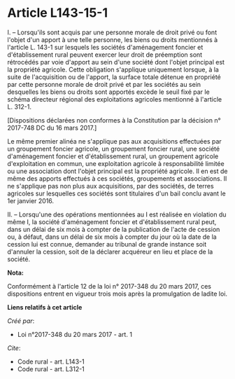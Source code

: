 # Article L143-15-1

I. – Lorsqu'ils sont acquis par une personne morale de droit privé ou font l'objet d'un apport à une telle personne, les
biens ou droits mentionnés à l'article L. 143-1 sur lesquels les sociétés d'aménagement foncier et d'établissement rural
peuvent exercer leur droit de préemption sont rétrocédés par voie d'apport au sein d'une société dont l'objet principal est
la propriété agricole. Cette obligation s'applique uniquement lorsque, à la suite de l'acquisition ou de l'apport, la surface
totale détenue en propriété par cette personne morale de droit privé et par les sociétés au sein desquelles les biens ou
droits sont apportés excède le seuil fixé par le schéma directeur régional des exploitations agricoles mentionné à l'article
L. 312-1.

[Dispositions déclarées non conformes à la Constitution par la décision n° 2017-748 DC du 16 mars 2017.]

Le même premier alinéa ne s'applique pas aux acquisitions effectuées par un groupement foncier agricole, un groupement
foncier rural, une société d'aménagement foncier et d'établissement rural, un groupement agricole d'exploitation en commun,
une exploitation agricole à responsabilité limitée ou une association dont l'objet principal est la propriété agricole. Il en
est de même des apports effectués à ces sociétés, groupements et associations. Il ne s'applique pas non plus aux
acquisitions, par des sociétés, de terres agricoles sur lesquelles ces sociétés sont titulaires d'un bail conclu avant le 1er
janvier 2016.

II. – Lorsqu'une des opérations mentionnées au I est réalisée en violation du même I, la société d'aménagement foncier et
d'établissement rural peut, dans un délai de six mois à compter de la publication de l'acte de cession ou, à défaut, dans un
délai de six mois à compter du jour où la date de la cession lui est connue, demander au tribunal de grande instance soit
d'annuler la cession, soit de la déclarer acquéreur en lieu et place de la société.

**Nota:**

Conformément à l'article 12 de la loi n° 2017-348 du 20 mars 2017, ces dispositions entrent en vigueur trois mois après la
promulgation de ladite loi.

**Liens relatifs à cet article**

_Créé par_:

  - Loi n°2017-348 du 20 mars 2017 - art. 1

_Cite_:

  - Code rural - art. L143-1
  - Code rural - art. L312-1
